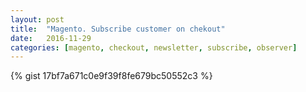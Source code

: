 ```yaml
---
layout: post
title:  "Magento. Subscribe customer on chekout"
date:   2016-11-29
categories: [magento, checkout, newsletter, subscribe, observer]
---
```


{% gist 17bf7a671c0e9f39f8fe679bc50552c3 %}
